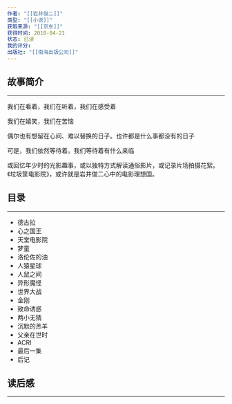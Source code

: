 ```yaml
---
作者: "[[岩井俊二]]"
类型: "[[小说]]"
获取来源: "[[京东]]"
获得时间: 2018-04-21
状态: 已读
我的评分: 
出版社: "[[南海出版公司]]"
---
```

## 故事简介
---
我们在看着，我们在听着，我们在感受着

我们在嬉笑，我们在苦恼

偶尔也有想留在心间、难以替换的日子。也许都是什么事都没有的日子

可是，我们依然等待着。我们等待着有什么来临

或回忆年少时的光影趣事，或以独特方式解读通俗影片，或记录片场拍摄花絮。《垃圾筐电影院》，或许就是岩井俊二心中的电影理想国。
## 目录
---

- 德古拉  
- 心之国王  
- 天堂电影院  
- 梦童  
- 洛伦佐的油  
- 人猿星球  
- 人鼠之间  
- 异形魔怪  
- 世界大战  
- 金刚  
- 致命诱惑  
- 两小无猜  
- 沉默的羔羊  
- 父亲在世时  
- ACRI  
- 最后一集
- 后记
## 读后感
---
